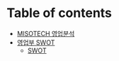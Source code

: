 # Table of contents

* [MISOTECH 영업분석](README.md)
* [영업부 SWOT](swot/README.md)
  * [SWOT](swot/1.md)
